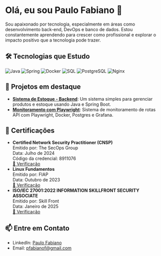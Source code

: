 <div id="about">
    <h1>Olá, eu sou Paulo Fabiano 👋</h1>
    <p>Sou apaixonado por tecnologia, especialmente em áreas como desenvolvimento back-end, DevOps e banco de dados. Estou constantemente aprendendo para crescer como profissional e explorar o impacto positivo que a tecnologia pode trazer.</p>
</div>

<div id="technologies">
    <h2>🛠️ Tecnologias que Estudo</h2>
    <div>
        <img src="https://img.shields.io/badge/Java-%23ED8B00.svg?style=for-the-badge&logo=java&logoColor=white" alt="Java">
        <img src="https://img.shields.io/badge/Spring-%236DB33F.svg?style=for-the-badge&logo=spring&logoColor=white" alt="Spring">
        <img src="https://img.shields.io/badge/Docker-%230db7ed.svg?style=for-the-badge&logo=docker&logoColor=white" alt="Docker">
        <img src="https://img.shields.io/badge/SQL-%230066CC.svg?style=for-the-badge&logo=sqlite&logoColor=white" alt="SQL">
        <img src="https://img.shields.io/badge/PostgreSQL-%23316192.svg?style=for-the-badge&logo=postgresql&logoColor=white" alt="PostgreSQL">
        <img src="https://img.shields.io/badge/Nginx-%23009639.svg?style=for-the-badge&logo=nginx&logoColor=white" alt="Nginx">
    </div>
</div>

<div id="projects">
    <h2>📂 Projetos em destaque</h2>
    <ul>
        <li><a href="https://github.com/paulo-fabiano/api-crud.git"><strong>Sistema de Estoque - Backend</strong></a>: Um sistema simples para gerenciar produtos e estoque usando Java e Spring Boot.</li>
        <li><a href="https://github.com/paulo-fabiano/system-monitor.git"><strong>Monitoramento com Playwright</strong></a>: Sistema de monitoramento de rotas API com Playwright, Docker, Postgres e Grafana.</li>
    </ul>
</div>

<div id="certifications">
    <h2>🏅 Certificações</h2>
    <ul>
        <li><strong>Certified Network Security Practitioner (CNSP)</strong><br>
            Emitido por: The SecOps Group<br>
            Data: Julho de 2024<br>
            Código da credencial: 8911076<br>
            <a href="https://secops.group/certificate-validation/">🔗 Verificação</a>
        </li>
        <li><strong>Linux Fundamentos</strong><br>
            Emitido por: FIAP<br>
            Data: Outubro de 2023<br>
            <a href="https://on.fiap.com.br/pluginfile.php/1/local_nanocourses/certificado_nanocourse/99626/e474a08f41315b39dbda103362de2ec2/certificado.png">🔗 Verificação</a>
        </li>
        <li><strong>ISO/IEC 27001:2022 INFORMATION SKILLFRONT SECURITY ASSOCIATE</strong><br>
            Emitido por: Skill Front<br>
            Data: Janeiro de 2025<br>
            <a href="https://www.skillfront.com/Badges/38474658819227">🔗 Verificação</a>
        </li>
    </ul>
</div>

<div id="contact">
    <h2>📫 Entre em Contato</h2>
    <ul>
        <li>LinkedIn: <a href="https://www.linkedin.com/in/paulo-fabiano/">Paulo Fabiano</a></li>
        <li>Email: <a href="mailto:pfabianof@gmail.com">pfabianof@gmail.com</a></li>
    </ul>
</div>
